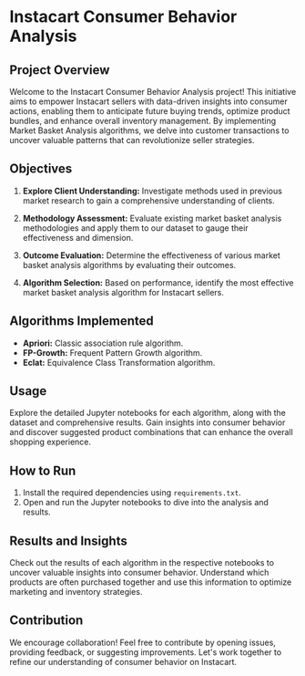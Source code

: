 # Instacart Consumer Behavior Analysis

## Project Overview

Welcome to the Instacart Consumer Behavior Analysis project! This initiative aims to empower Instacart sellers with data-driven insights into consumer actions, enabling them to anticipate future buying trends, optimize product bundles, and enhance overall inventory management. By implementing Market Basket Analysis algorithms, we delve into customer transactions to uncover valuable patterns that can revolutionize seller strategies.

## Objectives

1. **Explore Client Understanding:** Investigate methods used in previous market research to gain a comprehensive understanding of clients.

2. **Methodology Assessment:** Evaluate existing market basket analysis methodologies and apply them to our dataset to gauge their effectiveness and dimension.

3. **Outcome Evaluation:** Determine the effectiveness of various market basket analysis algorithms by evaluating their outcomes.

4. **Algorithm Selection:** Based on performance, identify the most effective market basket analysis algorithm for Instacart sellers.

## Algorithms Implemented

- **Apriori:** Classic association rule algorithm.
- **FP-Growth:** Frequent Pattern Growth algorithm.
- **Eclat:** Equivalence Class Transformation algorithm.

## Usage

Explore the detailed Jupyter notebooks for each algorithm, along with the dataset and comprehensive results. Gain insights into consumer behavior and discover suggested product combinations that can enhance the overall shopping experience.

## How to Run

1. Install the required dependencies using `requirements.txt`.
2. Open and run the Jupyter notebooks to dive into the analysis and results.

## Results and Insights

Check out the results of each algorithm in the respective notebooks to uncover valuable insights into consumer behavior. Understand which products are often purchased together and use this information to optimize marketing and inventory strategies.

## Contribution

We encourage collaboration! Feel free to contribute by opening issues, providing feedback, or suggesting improvements. Let's work together to refine our understanding of consumer behavior on Instacart.

